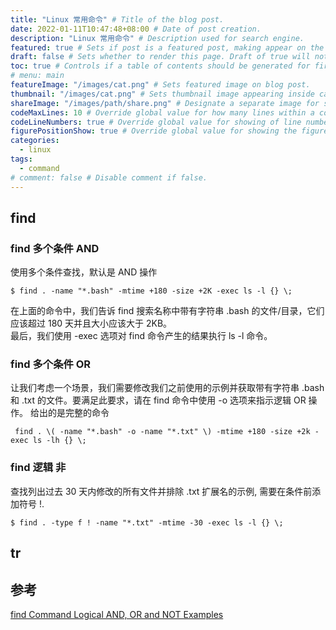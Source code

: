 ```yaml
---
title: "Linux 常用命令" # Title of the blog post.
date: 2022-01-11T10:47:48+08:00 # Date of post creation.
description: "Linux 常用命令" # Description used for search engine.
featured: true # Sets if post is a featured post, making appear on the home page side bar.
draft: false # Sets whether to render this page. Draft of true will not be rendered.
toc: true # Controls if a table of contents should be generated for first-level links automatically.
# menu: main
featureImage: "/images/cat.png" # Sets featured image on blog post.
thumbnail: "/images/cat.png" # Sets thumbnail image appearing inside card on homepage.
shareImage: "/images/path/share.png" # Designate a separate image for social media sharing.
codeMaxLines: 10 # Override global value for how many lines within a code block before auto-collapsing.
codeLineNumbers: true # Override global value for showing of line numbers within code block.
figurePositionShow: true # Override global value for showing the figure label.
categories:
  - linux
tags:
  - command
# comment: false # Disable comment if false.
---
```


## find
### find 多个条件 AND  
使用多个条件查找，默认是 AND 操作  
```shell
$ find . -name "*.bash" -mtime +180 -size +2K -exec ls -l {} \;
```
在上面的命令中，我们告诉 find 搜索名称中带有字符串 .bash 的文件/目录，它们应该超过 180 天并且大小应该大于 2KB。  
最后，我们使用 -exec 选项对 find 命令产生的结果执行 ls -l 命令。  
### find 多个条件 OR
让我们考虑一个场景，我们需要修改我们之前使用的示例并获取带有字符串 .bash 和 .txt 的文件。要满足此要求，请在 find 命令中使用 -o 选项来指示逻辑 OR 操作。
给出的是完整的命令
```shell
 find . \( -name "*.bash" -o -name "*.txt" \) -mtime +180 -size +2k -exec ls -lh {} \;
```
### find 逻辑 非
查找列出过去 30 天内修改的所有文件并排除 .txt 扩展名的示例, 需要在条件前添加符号 !.  
```shell
$ find . -type f ! -name "*.txt" -mtime -30 -exec ls -l {} \;  
```

## tr 




## 参考  
[find Command Logical AND, OR and NOT Examples](https://arkit.co.in/find-command-logical-and-or-and-not-examples/)   